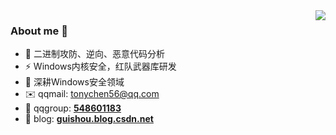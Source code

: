 <img align="right" src="https://github-readme-stats.vercel.app/api?username=tonychen56&theme=default&show_icons=true"/>

### About me 👋

- 🔭 二进制攻防、逆向、恶意代码分析  
- ⚡ Windows内核安全，红队武器库研发
- 🌱 深耕Windows安全领域
- ✉️ qqmail: tonychen56@qq.com
- 💬 qqgroup: **[548601183](https://qm.qq.com/q/sMlbUmeRdm)**
- 📝 blog: **[guishou.blog.csdn.net](https://blog.csdn.net/qq_38474570)**
